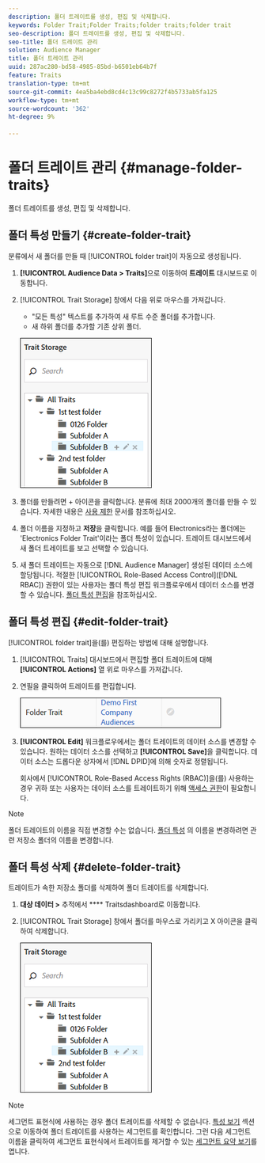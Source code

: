 ```yaml
---
description: 폴더 트레이트를 생성, 편집 및 삭제합니다.
keywords: Folder Trait;Folder Traits;folder traits;folder trait
seo-description: 폴더 트레이트를 생성, 편집 및 삭제합니다.
seo-title: 폴더 트레이트 관리
solution: Audience Manager
title: 폴더 트레이트 관리
uuid: 287ac280-bd58-4985-85bd-b6501eb64b7f
feature: Traits
translation-type: tm+mt
source-git-commit: 4ea5ba4ebd8cd4c13c99c8272f4b5733ab5fa125
workflow-type: tm+mt
source-wordcount: '362'
ht-degree: 9%

---
```



# 폴더 트레이트 관리 {#manage-folder-traits}

폴더 트레이트를 생성, 편집 및 삭제합니다.

## 폴더 특성 만들기 {#create-folder-trait}

분류에서 새 폴더를 만들 때 [!UICONTROL folder trait]이 자동으로 생성됩니다.

<!-- create-folder-trait.xml -->

1. **[!UICONTROL Audience Data > Traits]**&#x200B;으로 이동하여 **트레이트** 대시보드로 이동합니다.
1. [!UICONTROL Trait Storage] 창에서 다음 위로 마우스를 가져갑니다.

   * &quot;모든 특성&quot; 텍스트를 추가하여 새 루트 수준 폴더를 추가합니다.
   * 새 하위 폴더를 추가할 기존 상위 폴더.

   ![](assets/folder_traits_create.PNG)

1. 폴더를 만들려면 + 아이콘을 클릭합니다. 분류에 최대 2000개의 폴더를 만들 수 있습니다. 자세한 내용은 [사용 제한](../../features/administration/usage-limits.md) 문서를 참조하십시오.
1. 폴더 이름을 지정하고 **저장**&#x200B;을 클릭합니다. 예를 들어 Electronics라는 폴더에는 &#39;Electronics Folder Trait&#39;이라는 폴더 특성이 있습니다. 트레이트 대시보드에서 새 폴더 트레이트를 보고 선택할 수 있습니다.
1. 새 폴더 트레이트는 자동으로 [!DNL Audience Manager] 생성된 데이터 소스에 할당됩니다. 적절한 [!UICONTROL Role-Based Access Control]([!DNL RBAC]) 권한이 있는 사용자는 폴더 특성 편집 워크플로우에서 데이터 소스를 변경할 수 있습니다. [폴더 특성 편집](../../features/traits/manage-folder-traits.md#edit-folder-trait)을 참조하십시오.

## 폴더 특성 편집 {#edit-folder-trait}

[!UICONTROL folder trait]을(를) 편집하는 방법에 대해 설명합니다.

<!-- edit-folder-trait.xml -->

1. [!UICONTROL Traits] 대시보드에서 편집할 폴더 트레이트에 대해 **[!UICONTROL Actions]** 열 위로 마우스를 가져갑니다.
1. 연필을 클릭하여 트레이트를 편집합니다.

   ![](assets/folder_traits_edit_border.png)

1. **[!UICONTROL Edit]** 워크플로우에서는 폴더 트레이트의 데이터 소스를 변경할 수 있습니다. 원하는 데이터 소스를 선택하고 **[!UICONTROL Save]**&#x200B;을 클릭합니다. 데이터 소스는 드롭다운 상자에서 [!DNL DPID]에 의해 숫자로 정렬됩니다.

   회사에서 [!UICONTROL Role-Based Access Rights (RBAC)]을(를) 사용하는 경우 귀하 또는 사용자는 데이터 소스를 트레이트하기 위해 [액세스 권한](../../features/traits/about-folder-traits.md#role-based-access-controls)이 필요합니다.

>[!NOTE]
>
>폴더 트레이트의 이름을 직접 변경할 수는 없습니다. [폴더 특성](../../features/traits/trait-storage.md#rename-delete-trait-storage-folder) 의 이름을 변경하려면 관련 저장소 폴더의 이름을 변경합니다.

## 폴더 특성 삭제 {#delete-folder-trait}

트레이트가 속한 저장소 폴더를 삭제하여 폴더 트레이트를 삭제합니다.

<!-- delete-folder-trait.xml -->

1. **대상 데이터 >** 추적에서  **** Traitsdashboard로 이동합니다.
1. [!UICONTROL Trait Storage] 창에서 폴더를 마우스로 가리키고 X 아이콘을 클릭하여 삭제합니다.

   ![단계 결과](assets/folder_traits_create.PNG)

>[!NOTE]
>
>세그먼트 표현식에 사용하는 경우 폴더 트레이트를 삭제할 수 없습니다. [특성 보기](../../features/traits/trait-details-page.md) 섹션으로 이동하여 폴더 트레이트를 사용하는 세그먼트를 확인합니다. 그런 다음 세그먼트 이름을 클릭하여 세그먼트 표현식에서 트레이트를 제거할 수 있는 [세그먼트 요약 보기](../../features/segments/segment-summary-view.md)를 엽니다.
